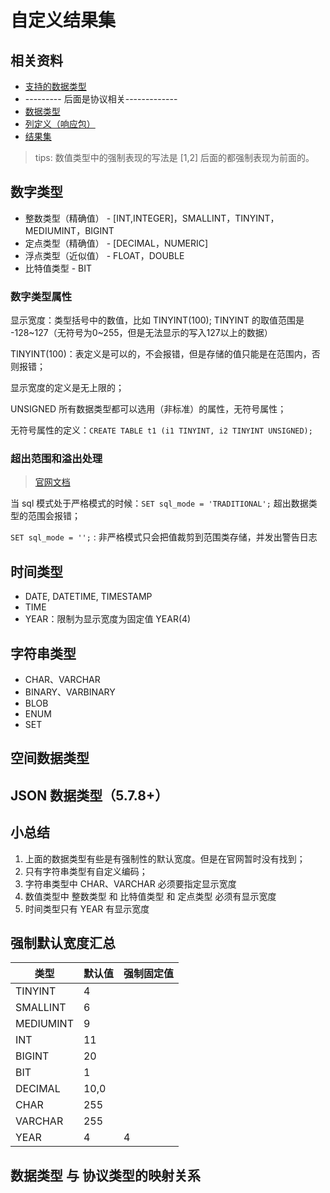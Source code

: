 # 自定义结果集

## 相关资料
- [支持的数据类型](https://dev.mysql.com/doc/refman/5.7/en/data-types.html)
- --------- 后面是协议相关-------------
- [数据类型](https://dev.mysql.com/doc/internals/en/com-query-response.html#column-type)
- [列定义（响应包）](https://dev.mysql.com/doc/internals/en/com-query-response.html#packet-Protocol::ColumnDefinition)
- [结果集](https://dev.mysql.com/doc/internals/en/com-query-response.html#packet-ProtocolText::Resultset)

> tips: 数值类型中的强制表现的写法是 [1,2] 后面的都强制表现为前面的。
## 数字类型
- 整数类型（精确值） - [INT,INTEGER]，SMALLINT，TINYINT，MEDIUMINT，BIGINT
- 定点类型（精确值） - [DECIMAL，NUMERIC]
- 浮点类型（近似值） - FLOAT，DOUBLE
- 比特值类型 - BIT

### 数字类型属性

显示宽度：类型括号中的数值，比如 TINYINT(100); TINYINT 的取值范围是 -128~127（无符号为0~255，但是无法显示的写入127以上的数据）

TINYINT(100)：表定义是可以的，不会报错，但是存储的值只能是在范围内，否则报错；

显示宽度的定义是无上限的；

UNSIGNED 所有数据类型都可以选用（非标准）的属性，无符号属性；

无符号属性的定义：`CREATE TABLE t1 (i1 TINYINT, i2 TINYINT UNSIGNED);`

### 超出范围和溢出处理
> [官网文档](https://dev.mysql.com/doc/refman/5.7/en/out-of-range-and-overflow.html)

当 sql 模式处于严格模式的时候：`SET sql_mode = 'TRADITIONAL';` 超出数据类型的范围会报错；

`SET sql_mode = '';` : 非严格模式只会把值裁剪到范围类存储，并发出警告日志

## 时间类型
- DATE, DATETIME, TIMESTAMP
- TIME
- YEAR：限制为显示宽度为固定值 YEAR(4)

## 字符串类型
- CHAR、VARCHAR
- BINARY、VARBINARY
- BLOB
- ENUM
- SET

## 空间数据类型
## JSON 数据类型（5.7.8+）

## 小总结

1. 上面的数据类型有些是有强制性的默认宽度。但是在官网暂时没有找到；
2. 只有字符串类型有自定义编码；
3. 字符串类型中 CHAR、VARCHAR 必须要指定显示宽度
5. 数值类型中 整数类型 和 比特值类型 和 定点类型 必须有显示宽度
6. 时间类型只有 YEAR 有显示宽度

## 强制默认宽度汇总

类型      | 默认值 | 强制固定值
----------|--------|-----------
TINYINT   | 4      |
SMALLINT  | 6      |
MEDIUMINT | 9      |
INT       | 11     |
BIGINT    | 20     |
BIT       | 1      |
DECIMAL   | 10,0   |
CHAR      | 255    |
VARCHAR   | 255    |
YEAR      | 4      | 4

## 数据类型 与 协议类型的映射关系
